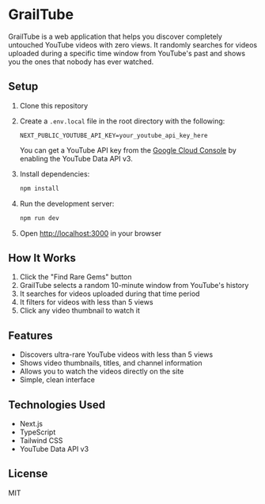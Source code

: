 # GrailTube

GrailTube is a web application that helps you discover completely untouched YouTube videos with zero views. It randomly searches for videos uploaded during a specific time window from YouTube's past and shows you the ones that nobody has ever watched.

## Setup

1. Clone this repository
2. Create a `.env.local` file in the root directory with the following:
   ```
   NEXT_PUBLIC_YOUTUBE_API_KEY=your_youtube_api_key_here
   ```
   You can get a YouTube API key from the [Google Cloud Console](https://console.cloud.google.com/) by enabling the YouTube Data API v3.

3. Install dependencies:
   ```bash
   npm install
   ```
4. Run the development server:
   ```bash
   npm run dev
   ```
5. Open [http://localhost:3000](http://localhost:3000) in your browser

## How It Works

1. Click the "Find Rare Gems" button
2. GrailTube selects a random 10-minute window from YouTube's history
3. It searches for videos uploaded during that time period
4. It filters for videos with less than 5 views
5. Click any video thumbnail to watch it

## Features

- Discovers ultra-rare YouTube videos with less than 5 views
- Shows video thumbnails, titles, and channel information
- Allows you to watch the videos directly on the site
- Simple, clean interface

## Technologies Used

- Next.js
- TypeScript
- Tailwind CSS
- YouTube Data API v3

## License

MIT